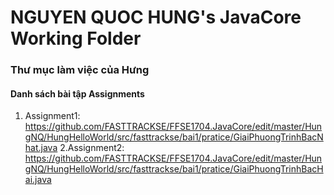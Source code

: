 ﻿# NGUYEN QUOC HUNG's JavaCore Working Folder
### Thư mục làm việc của Hưng
#### Danh sách bài tập Assignments
1. Assignment1: https://github.com/FASTTRACKSE/FFSE1704.JavaCore/edit/master/HungNQ/HungHelloWorld/src/fasttrackse/bai1/pratice/GiaiPhuongTrinhBacNhat.java
2.Assignment2: https://github.com/FASTTRACKSE/FFSE1704.JavaCore/edit/master/HungNQ/HungHelloWorld/src/fasttrackse/bai1/pratice/GiaiPhuongTrinhBacHai.java
